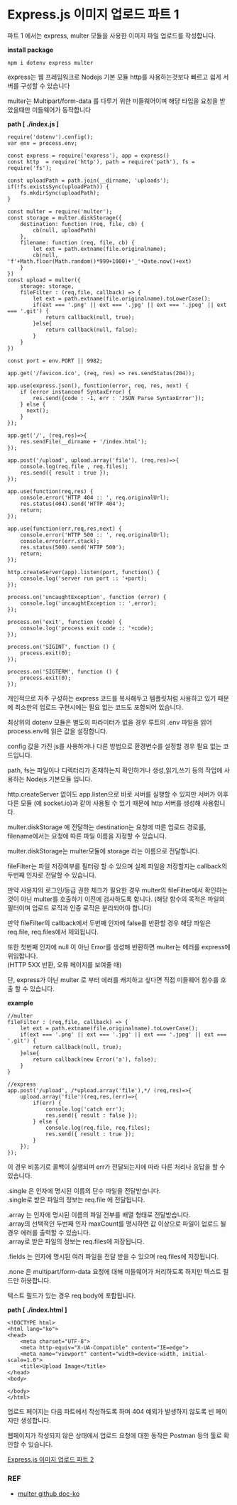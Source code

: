 # Express.js 이미지 업로드 파트 1

파트 1 에서는 express, multer 모듈을 사용한 이미지 파일 업로드를 작성합니다.

**install package**
```
npm i dotenv express multer
```

express는 웹 프레임워크로 Nodejs 기본 모듈 http를 사용하는것보다 빠르고 쉽게 서버를 구성할 수 있습니다

multer는 Multipart/form-data 를 다루기 위한 미들웨어이며 해당 타입을 요청을 받았을때만 미들웨어가 동작합니다

**path [ ./index.js ]**
```
require('dotenv').config();
var env = process.env;

const express = require('express'), app = express()
const http  = require('http'), path = require('path'), fs = require('fs');

const uploadPath = path.join(__dirname, 'uploads');
if(!fs.existsSync(uploadPath)) {
    fs.mkdirSync(uploadPath);
}

const multer = require('multer');
const storage = multer.diskStorage({
    destination: function (req, file, cb) {
        cb(null, uploadPath)
    },
    filename: function (req, file, cb) {
        let ext = path.extname(file.originalname);
        cb(null, 'f'+Math.floor(Math.random()*999+1000)+'_'+Date.now()+ext)
    }
})
const upload = multer({ 
    storage: storage,
    fileFilter : (req,file, callback) => {
        let ext = path.extname(file.originalname).toLowerCase();
        if(ext === '.png' || ext === '.jpg' || ext === '.jpeg' || ext === '.git') {
            return callback(null, true);
        }else{
            return callback(null, false);
        }
    }
}) 

const port = env.PORT || 9982;

app.get('/favicon.ico', (req, res) => res.sendStatus(204));

app.use(express.json(), function(error, req, res, next) {
    if (error instanceof SyntaxError) {
        res.send({code : -1, err : 'JSON Parse SyntaxError'});
    } else {
      next();
    }
});

app.get('/', (req,res)=>{
    res.sendFile(__dirname + '/index.html');
});

app.post('/upload', upload.array('file'), (req,res)=>{
    console.log(req.file , req.files);
    res.send({ result : true });
});

app.use(function(req,res) {
    console.error('HTTP 404 :: ', req.originalUrl);
    res.status(404).send('HTTP 404');
    return;
});

app.use(function(err,req,res,next) {
    console.error('HTTP 500 :: ', req.originalUrl);
    console.error(err.stack);
    res.status(500).send('HTTP 500');
    return;
});

http.createServer(app).listen(port, function() {
    console.log('server run port :: '+port);
});

process.on('uncaughtException', function (error) {
    console.log('uncaughtException :: ',error);
});

process.on('exit', function (code) {
    console.log('process exit code :: '+code);
});

process.on('SIGINT', function () {
    process.exit(0);
});

process.on('SIGTERM', function () {
    process.exit(0);
});
```

개인적으로 자주 구성하는 express 코드를 복사해두고 템플릿처럼 사용하고 있기 때문에 최소한의 업로드 구현시에는 필요 없는 코드도 포함되어 있습니다.   

최상위의 dotenv 모듈은 별도의 파라미터가 없을 경우 루트의 .env 파일을 읽어 process.env에 읽은 값을 설정합니다.   

config 값을 가진 js를 사용하거나 다른 방법으로 환경변수를 설정할 경우 필요 없는 코드입니다.

path, fs는 파일이나 디렉터리가 존재하는지 확인하거나 생성,읽기,쓰기 등의 작업에 사용하는 Nodejs 기본모듈 입니다.

http.createServer 없이도 app.listen으로 바로 서버를 실행할 수 있지만 서버가 이후 다른 모듈 (예 socket.io)과 같이 사용될 수 있기 때문에 http 서버를 생성해 사용합니다.

multer.diskStorage 에 전달하는 destination는 요청에 따른 업로드 경로를, filename에서는 요청에 따른 파일 이름을 지정할 수 있습니다.

multer.diskStorage는 multer모듈에 storage 라는 이름으로 전달합니다.

fileFilter는 파일 저장여부를 필터링 할 수 있으며 실제 파일을 저장할지는 callback의 두번째 인자로 전달할 수 있습니다.

만약 사용자의 로그인/등급 권한 체크가 필요한 경우 multer의 fileFilter에서 확인하는것이 아닌 multer를 호출하기 이전에 검사하도록 합니다. (해당 함수의 목적은 파일의 필터이며 업로드 로직과 인증 로직은 분리되어야 합니다)

만약 fileFilter의 callback에서 두번째 인자에 false를 반환할 경우 해당 파일은 req.file, req.files에서 제외됩니다.

또한 첫번째 인자에 null 이 아닌 Error를 생성해 반환하면 multer는 에러를 express에 위임합니다.   
(HTTP 5XX 반환, 오류 페이지를 보여줄 때)

단, express가 아닌 multer 로 부터 에러를 캐치하고 싶다면 직접 미들웨어 함수를 호출 할 수 있습니다.

**example**
```
//multer
fileFilter : (req,file, callback) => {
    let ext = path.extname(file.originalname).toLowerCase();
    if(ext === '.png' || ext === '.jpg' || ext === '.jpeg' || ext === '.git') {
        return callback(null, true);
    }else{
        return callback(new Error('a'), false);
    }
}

//express
app.post('/upload', /*upload.array('file'),*/ (req,res)=>{
    upload.array('file')(req,res,(err)=>{
        if(err) {
            console.log('catch err');
            res.send({ result : false });
        } else {
            console.log(req.file, req.files);
            res.send({ result : true });
        }
    });    
});
```

이 경우 비동기로 콜백이 실행되며 err가 전달되는지에 따라 다른 처리나 응답을 할 수 있습니다.

.single 은 인자에 명시된 이름의 단수 파일을 전달받습니다.   
.single로 받은 파일의 정보는 req.file 에 전달됩니다.

.array 는 인자에 명시된 이름의 파일 전부를 배열 형태로 전달받습니다.   
.array의 선택적인 두번째 인자 maxCount를 명시하면 값 이상으로 파일이 업로드 될 경우 에러를 출력할 수 있습니다.   
.array로 받은 파일의 정보는 req.files에 저장됩니다.

.fields 는 인자에 명시된 여러 파일을 전달 받을 수 있으며 req.files에 저장됩니다.

.none 은 multipart/form-data 요청에 대해 미들웨어가 처리하도록 하지만 텍스트 필드만 허용합니다.   

텍스트 필드가 있는 경우 req.body에 포함됩니다.

**path [ ./index.html ]**
```
<!DOCTYPE html>
<html lang="ko">
<head>
    <meta charset="UTF-8">
    <meta http-equiv="X-UA-Compatible" content="IE=edge">
    <meta name="viewport" content="width=device-width, initial-scale=1.0">
    <title>Upload Image</title>
</head>
<body>
    
</body>
</html>
```

업로드 페이지는 다음 파트에서 작성하도록 하며 404 예외가 발생하지 않도록 빈 페이지만 생성합니다.   

웹페이지가 작성되지 않은 상태에서 업로드 요청에 대한 동작은 Postman 등의 툴로 확인할 수 있습니다.

[Express.js 이미지 업로드 파트 2](./imgUploadPart2.md)

### REF
* [multer github doc-ko](https://github.com/expressjs/multer/blob/master/doc/README-ko.md)